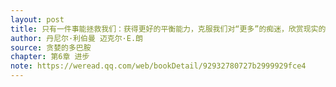 ```yaml
---
layout: post
title: 只有一件事能拯救我们：获得更好的平衡能力，克服我们对“更多”的痴迷，欣赏现实的无限复杂性，并学会享受我们拥有的东西。
author: 丹尼尔·利伯曼 迈克尔·E.朗
source: 贪婪的多巴胺
chapter: 第6章 进步
note: https://weread.qq.com/web/bookDetail/92932780727b2999929fce4
---
```

